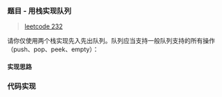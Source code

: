 ### 题目 - 用栈实现队列

> [leetcode 232](https://leetcode-cn.com/problems/implement-queue-using-stacks/)

请你仅使用两个栈实现先入先出队列。队列应当支持一般队列支持的所有操作（push、pop、peek、empty）：

#### 实现思路

### 代码实现

```js

```
